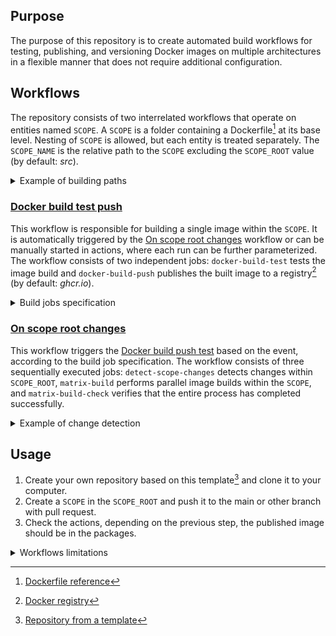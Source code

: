 ## Purpose
The purpose of this repository is to create automated build workflows for testing, publishing, and versioning Docker images on multiple architectures in a flexible manner that does not require additional configuration.

## Workflows
The repository consists of two interrelated workflows that operate on entities named `SCOPE`. A `SCOPE` is a folder containing a Dockerfile[^1] at its base level. Nesting of `SCOPE` is allowed, but each entity is treated separately. The `SCOPE_NAME` is the relative path to the `SCOPE` excluding the `SCOPE_ROOT` value (by default: _src_).

<details>
  <summary>Example of building paths</summary>

| `SCOPE_ROOT` | `SCOPE_NAME`   | `SCOPE_PATH`       |                  image URI                   |
|--------------|----------------|--------------------|:--------------------------------------------:|
| src          | scope1         | src/scope1         | `{REGISTRY}/{REPOSITORY}/{SCOPE_NAME}:{TAG}` |
| src          | scope1/scope1a | src/scope1/scope1a |                      ↓                       |
| src          | scope2         | src/scope2         |                      ↓                       |

</details>

### [Docker build test push](/.github/workflows/docker-build-test-push.yaml)
This workflow is responsible for building a single image within the `SCOPE`. It is automatically triggered by the [On scope root changes](#on-scope-root-changes) workflow or can be manually started in actions, where each run can be further parameterized. The workflow consists of two independent jobs: `docker-build-test` tests the image build and `docker-build-push` publishes the built image to a registry[^2] (by default: _ghcr.io_).

<details>
  <summary>Build jobs specification</summary>

|             event             |      job name       | from cache | push to registry |        architectures        |            tags             |
|:-----------------------------:|:-------------------:|:----------:|:----------------:|:---------------------------:|:---------------------------:|
| pull_request<br/>push (≠main) | `docker-build-test` |     ✓      |        -         |         linux/amd64         | latest<br/>(image URI test) |
|         push (=main)          | `docker-build-push` |     ✓      |        ✓         | linux/amd64<br/>linux/arm64 |       latest<br/>1.x        |

</details>

### [On scope root changes](/.github/workflows/on-scope-root-changes.yaml)
This workflow triggers the [Docker build push test](#docker-build-test-push) based on the event, according to the build job specification. The workflow consists of three sequentially executed jobs: `detect-scope-changes` detects changes within `SCOPE_ROOT`, `matrix-build` performs parallel image builds within the `SCOPE`, and `matrix-build-check` verifies that the entire process has completed successfully.

<details>
  <summary>Example of change detection</summary>

| file                          | modified | `SCOPE_NAME`   | rebuild |
|-------------------------------|:--------:|----------------|:-------:|
| src/scope1/Dockerfile         |    -     | scope1         |    -    |
| src/scope1/scope1a/Dockerfile |    ✓     | scope1/scope1a |    ✓    |
| src/scope2/Dockerfile         |    -     | scope2         |    ✓    |
| src/scope2/bin/script.sh      |    ✓     | scope2         |    ✓    |
| src/scope2/scope2a/Dockerfile |    -     | scope2/scope2a |    -    |
| out/of/scope/root/Dockerfile  |    ✓     | -              |    -    |

</details>

## Usage
1) Create your own repository based on this template[^3] and clone it to your computer.
2) Create a `SCOPE` in the `SCOPE_ROOT` and push it to the main or other branch with pull request.
3) Check the actions, depending on the previous step, the published image should be in the packages.

<details>
  <summary>Workflows limitations</summary>

- Due to the parallel building of images, it is not possible to build dependent images in a single run. This is because at the time of building, these images are not yet present in the registry.
- Changes in `SCOPE_ROOT` are detected using _git diff_. Therefore, force pushes that modify the history below the base commit can result in errors in detecting changes.

</details>

[^1]: [Dockerfile reference](https://docs.docker.com/engine/reference/builder/)
[^2]: [Docker registry](https://docs.docker.com/registry/)
[^3]: [Repository from a template](https://docs.github.com/en/repositories/creating-and-managing-repositories/creating-a-repository-from-a-template)
